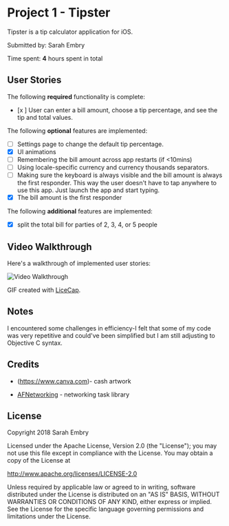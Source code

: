 # Project 1 - Tipster

Tipster is a tip calculator application for iOS.

Submitted by: Sarah Embry

Time spent: **4** hours spent in total

## User Stories

The following **required** functionality is complete:

* [x ] User can enter a bill amount, choose a tip percentage, and see the tip and total values.

The following **optional** features are implemented:
* [ ] Settings page to change the default tip percentage.
* [x] UI animations
* [ ] Remembering the bill amount across app restarts (if <10mins)
* [ ] Using locale-specific currency and currency thousands separators.
* [ ] Making sure the keyboard is always visible and the bill amount is always the first responder. This way the user doesn't have to tap anywhere to use this app. Just launch the app and start typing.
* [x] The bill amount is the first responder

The following **additional** features are implemented:

- [x] split the total bill for parties of 2, 3, 4, or 5 people

## Video Walkthrough

Here's a walkthrough of implemented user stories:

<img src='https://i.imgur.com/NKzPhJa.gif' title='Video Walkthrough' width='' alt='Video Walkthrough' />

GIF created with [LiceCap](http://www.cockos.com/licecap/).

## Notes

I encountered some challenges in efficiency-I felt that some of my code was very repetitive and could've been simplified but I am still adjusting to Objective C syntax.

## Credits

- (https://www.canva.com)- cash artwork

- [AFNetworking](https://github.com/AFNetworking/AFNetworking) - networking task library

## License

Copyright 2018 Sarah Embry

Licensed under the Apache License, Version 2.0 (the "License");
you may not use this file except in compliance with the License.
You may obtain a copy of the License at

http://www.apache.org/licenses/LICENSE-2.0

Unless required by applicable law or agreed to in writing, software
distributed under the License is distributed on an "AS IS" BASIS,
WITHOUT WARRANTIES OR CONDITIONS OF ANY KIND, either express or implied.
See the License for the specific language governing permissions and
limitations under the License.
